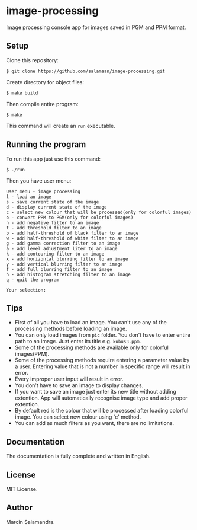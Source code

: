# image-processing
Image processing console app for images saved in PGM and PPM format.

## Setup
Clone this repository:
```
$ git clone https://github.com/salamaan/image-processing.git
```

Create directory for object files:
```
$ make build
```

Then compile entire program:
```
$ make
```
This command will create an ``` run ``` executable.

## Running the program
To run this app just use this command:
```
$ ./run
```
Then you have user menu:
```
User menu - image processing
l - load an image
s - save current state of the image
d - display current state of the image
c - select new colour that will be processed(only for colorful images)
o - convert PPM to PGM(only for colorful images)
n - add negative filter to an image
t - add threshold filter to an image
b - add half-threshold of black filter to an image
w - add half-threshold of white filter to an image
g - add gamma correction filter to an image
a - add level adjustment liter to an image
k - add contouring filter to an image
x - add horizontal blurring filter to an image
y - add vertical blurring filter to an image
f - add full blurring filter to an image
h - add histogram stretching filter to an image
q - quit the program

Your selection:
```
## Tips
* First of all you have to load an image. You can't use any of the processing methods before loading an image. 
* You can only load images from ``` pic ``` folder. You don't have to enter entire path to an image. Just enter its title e.g. ``` kubus3.ppm ```.
* Some of the processing methods are available only for colorful images(PPM).
* Some of the processing methods require entering a parameter value by a user. Entering value that is not a number in specific range will result in error.
* Every improper user input will result in error.
* You don't have to save an image to display changes.
* If you want to save an image just enter its new title without adding extention. App will automatically recognise image type and add proper extention.
* By default red is the colour that will be processed after loading colorful image. You can select new colour using 'c' method.
* You can add as much filters as you want, there are no limitations.

## Documentation
The documentation is fully complete and written in English.

## License 
MIT License.

## Author
Marcin Salamandra.
